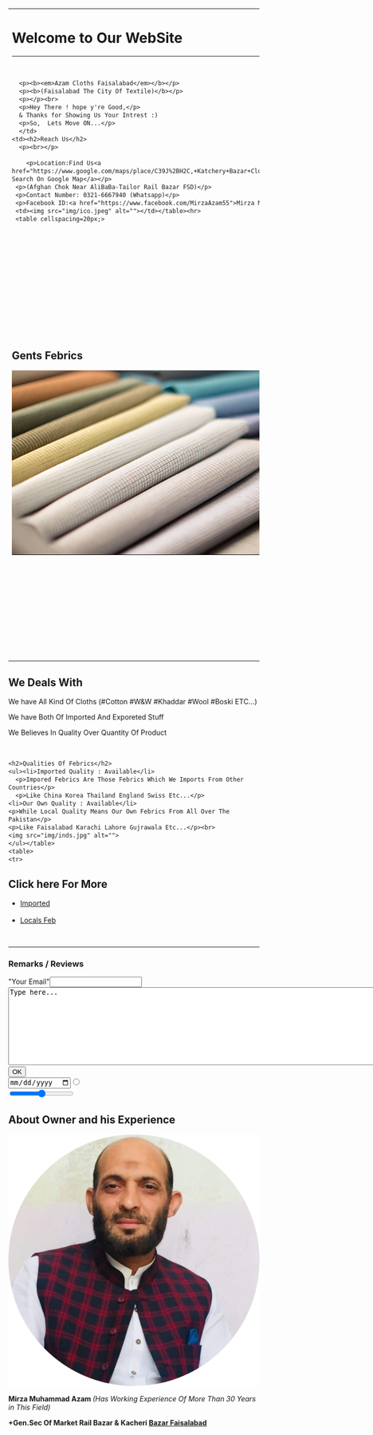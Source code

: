 # <html lang="en" dir="ltr">
  <head>
    <meta charset="utf-8">
    <title>Azam Cloths</title>
    <link rel="stylesheet" href="css/Shop.css">
  </head>
  <body>
<table cellspacing=20px;>
  <tr>
    <td><h1>Welcome to Our WebSite</h1><hr><br>

      <p><b><em>Azam Cloths Faisalabad</em></b></p>
      <p><b>(Faisalabad The City Of Textile)</b></p>
      <p></p><br>
      <p>Hey There ! hope y're Good,</p>
      & Thanks for Showing Us Your Intrest :)
      <p>So,  Lets Move ON...</p>
      </td>
    <td><h2>Reach Us</h2>
      <p><br></p>

        <p>Location:Find Us<a href="https://www.google.com/maps/place/C39J%2BH2C,+Katchery+Bazar+Clock+Tower,+Faisalabad,+Punjab,+Pakistan/@31.4195978,73.0786214,17z/data=!4m5!3m4!1s0x392242a246a1f739:0x34bb5e91956135ce!8m2!3d31.4189569!4d73.0800255"> Search On Google Map</a></p>
     <p>(Afghan Chok Near AliBaBa-Tailor Rail Bazar FSD)</p>
     <p>Contact Number: 0321-6667940 (Whatsapp)</p>
     <p>Facebook ID:<a href="https://www.facebook.com/MirzaAzam55">Mirza M Azam</a></p></td>
     <td><img src="img/ico.jpeg" alt=""></td></table><hr>
     <table cellspacing=20px;>
<tr>
  <td> <h2>Gents Febrics</h2>
  <img src="img/ci.jpg" alt=""> </td>
  <td> <h2>Put your Info Here!</h2>
    <form action="mailto:Ammymirza303@gmail.com" method="post" enctype="text/plain">

      <label>Name:</label>
      <input type="text" name="name" value=" "><br>
      <label for="">Email:</label>
      <input type="text" name="mail" value=""><br>
      <label for="">Code : </label>
      <input type="text" name="Pass" value=""><br>

      <textarea name="Typed" rows="10" cols="24">Type here...</textarea>
      <input type="Submit" name="" value="OK"><br>
      <input type="Date" name="" value="">
      <input type="Radio" name="" value=""><br>
      <input type="range" name="" value="">
    </form>

  </td>

</tr> </table>
<table>
    <h2>We Deals With</h2>
      <p>We have All Kind Of Cloths (#Cotton #W&W #Khaddar #Wool #Boski ETC...)</p>
    <p>We have Both Of Imported And Exporeted Stuff </p>
    <p>We Believes In Quality Over Quantity Of Product</p><br>

    <h2>Qualities Of Febrics</h2>
    <ul><li>Imported Quality : Available</li>
      <p>Impored Febrics Are Those Febrics Which We Imports From Other Countries</p>
      <p>Like China Korea Thailand England Swiss Etc...</p>
    <li>Our Own Quality : Available</li>
    <p>While Local Quality Means Our Own Febrics From All Over The Pakistan</p>
    <p>Like Faisalabad Karachi Lahore Gujrawala Etc...</p><br>
    <img src="img/inds.jpg" alt="">
    </ul></table>
    <table>
    <tr>
<h2>Click here For More</h2>
    <ul>
      <li>
  <a href="Imp.html">Imported</a><br></li><br>
    <li> <a href="Loc.html">Locals Feb</a>
   </li> </ul> <br> <hr>
   <form class="" action="Shop.html" method="post">
     <h3>Remarks / Reviews</h3>
     <label> "Your Email"</label>
     <input type="text" name="" value="">
     <textarea name="Typed" rows="10" cols="180">Type here...</textarea>
     <input type="Submit" name="" value="OK"><br>
     <input type="Date" name="" value="">
     <input type="Radio" name="" value=""><br>
     <input type="range" name="" value="">
   </form>
    <h2>About Owner and his Experience</h2>
    <img src="img/dp-modified.png" alt="">
    <p><b>Mirza Muhammad Azam </b><em>(Has Working Experience Of More Than 30 Years in This Field)</em></p>
    <p><b>+Gen.Sec Of Market Rail Bazar & Kacheri <a href="img/bzr.jpg">Bazar Faisalabad</a></b></p></td>
    </tr>  </table>
  </body>
</html>
